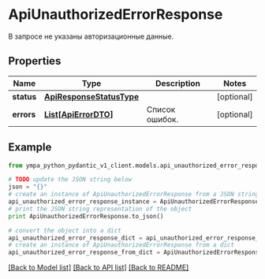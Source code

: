# ApiUnauthorizedErrorResponse

В запросе не указаны авторизационные данные.

## Properties
Name | Type | Description | Notes
------------ | ------------- | ------------- | -------------
**status** | [**ApiResponseStatusType**](ApiResponseStatusType.md) |  | [optional] 
**errors** | [**List[ApiErrorDTO]**](ApiErrorDTO.md) | Список ошибок. | [optional] 

## Example

```python
from ympa_python_pydantic_v1_client.models.api_unauthorized_error_response import ApiUnauthorizedErrorResponse

# TODO update the JSON string below
json = "{}"
# create an instance of ApiUnauthorizedErrorResponse from a JSON string
api_unauthorized_error_response_instance = ApiUnauthorizedErrorResponse.from_json(json)
# print the JSON string representation of the object
print ApiUnauthorizedErrorResponse.to_json()

# convert the object into a dict
api_unauthorized_error_response_dict = api_unauthorized_error_response_instance.to_dict()
# create an instance of ApiUnauthorizedErrorResponse from a dict
api_unauthorized_error_response_from_dict = ApiUnauthorizedErrorResponse.from_dict(api_unauthorized_error_response_dict)
```
[[Back to Model list]](../README.md#documentation-for-models) [[Back to API list]](../README.md#documentation-for-api-endpoints) [[Back to README]](../README.md)


